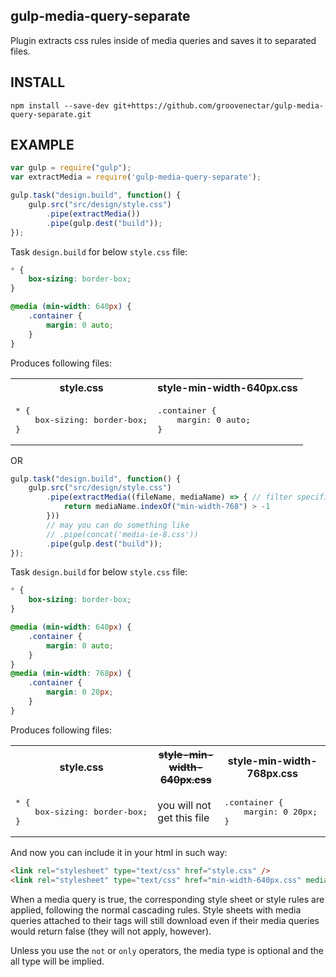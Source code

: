 gulp-media-query-separate
--------------------------
Plugin extracts css rules inside of media queries and saves it to separated files.

INSTALL
-------
`npm install --save-dev git+https://github.com/groovenectar/gulp-media-query-separate.git`

EXAMPLE
-------
```js
var gulp = require("gulp");
var extractMedia = require('gulp-media-query-separate');

gulp.task("design.build", function() {
	gulp.src("src/design/style.css")
		.pipe(extractMedia())
		.pipe(gulp.dest("build"));
});
```
Task `design.build` for below `style.css` file:
``` css
* {
	box-sizing: border-box;
}

@media (min-width: 640px) {
	.container {
		margin: 0 auto;
	}
}
```
Produces following files:

<table>
	<tr>
		<th>style.css</th>
		<th>style-min-width-640px.css</th>
	</tr>
	<tr>
		<td><pre>* {
	box-sizing: border-box;
}</pre></td>
<td><pre>.container {
	margin: 0 auto;
}</pre></td>
	</tr>
</table>

OR

```js
gulp.task("design.build", function() {
	gulp.src("src/design/style.css")
		.pipe(extractMedia((fileName, mediaName) => { // filter specific medias
			return mediaName.indexOf("min-width-768") > -1
		}))
		// may you can do something like 
		// .pipe(concat('media-ie-8.css'))
		.pipe(gulp.dest("build"));
});
```

Task `design.build` for below `style.css` file:
``` css
* {
	box-sizing: border-box;
}

@media (min-width: 640px) {
	.container {
		margin: 0 auto;
	}
}
@media (min-width: 768px) {
	.container {
		margin: 0 20px;
	}
}
```
Produces following files:

<table>
	<tr>
		<th>style.css</th>
		<th><del>style-min-width-640px.css</del></th>
		<th>style-min-width-768px.css</th>
	</tr>
	<tr>
		<td><pre>* {
	box-sizing: border-box;
}</pre></td>
<td>you will not get this file</td>
<td><pre>.container {
	margin: 0 20px;
}</pre></td>
	</tr>
</table>

And now you can include it in your html in such way:
```html
<link rel="stylesheet" type="text/css" href="style.css" />
<link rel="stylesheet" type="text/css" href="min-width-640px.css" media="(min-width: 640px)" />
```

When a media query is true, the corresponding style sheet or style rules are applied, 
following the normal cascading rules. Style sheets with media queries attached 
to their <link> tags will still download even if their media queries
would return false (they will not apply, however).

Unless you use the `not` or `only` operators,
the media type is optional and the all type will be implied.

